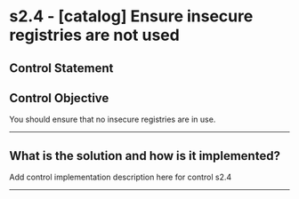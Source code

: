 # s2.4 - \[catalog\] Ensure insecure registries are not used

## Control Statement

## Control Objective

You should ensure that no insecure registries are in use.

______________________________________________________________________

## What is the solution and how is it implemented?

Add control implementation description here for control s2.4

______________________________________________________________________
